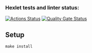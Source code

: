 ### Hexlet tests and linter status:
[![Actions Status](https://github.com/Belato-code/frontend-project-11/actions/workflows/hexlet-check.yml/badge.svg)](https://github.com/Belato-code/frontend-project-11/actions)
[![Quality Gate Status](https://sonarcloud.io/api/project_badges/measure?project=Belato-code_frontend-project-11&metric=alert_status)](https://sonarcloud.io/summary/new_code?id=Belato-code_frontend-project-11)

## Setup
```
make install
```